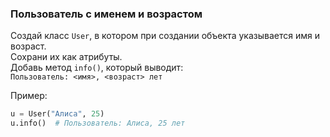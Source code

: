 ### Пользователь с именем и возрастом
Создай класс `User`, в котором при создании объекта указывается имя и возраст.  
Сохрани их как атрибуты.  
Добавь метод `info()`, который выводит:  
`Пользователь: <имя>, <возраст> лет`

Пример:
```python
u = User("Алиса", 25)
u.info()  # Пользователь: Алиса, 25 лет
```